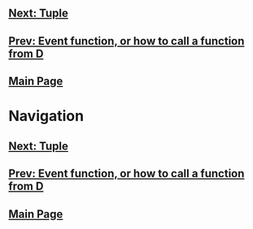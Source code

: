 ## [Next: Tuple](tuple.md)
## [Prev: Event function, or how to call a function from D](event.md)
## [Main Page](index.md)

# Navigation

## [Next: Tuple](tuple.md)
## [Prev: Event function, or how to call a function from D](event.md)
## [Main Page](index.md)